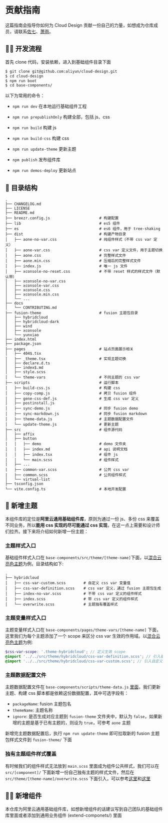 # 贡献指南

这篇指南会指导你如何为 Cloud Design 贡献一份自己的力量，如想成为仓库成员，请联系[佐七](https://github.com/zuoqi705)、[萧雨](https://github.com/csr632)。

## 👩‍💻 开发流程
首先 clone 代码，安装依赖，进入到基础组件目录下面
```bash
$ git clone git@github.com:aliyun/cloud-design.git
$ cd cloud-design
$ npm run boot
$ cd base-components/
```

以下为常用的命令：

- `npm run dev` 在本地运行基础组件工程

- `npm run prepublishOnly` 构建全部，包括 js、css
- `npm run build` 构建 js
- `npm run build-css` 构建 css

- `npm run update-theme` 更新主题
- `npm publish` 发布组件库
- `npm run demos-deploy` 更新站点


## 📖 目录结构

```
.
├── CHANGELOG.md
├── LICENSE
├── README.md
├── breezr.config.js                      # 构建配置
├── lib                                   # es5 组件
├── es                                    # es6 组件，用于 tree-shaking
├── dist                                  # 构建产物目录
│   ├── aone-no-var.css                   # 纯组件样式（不带 css var 定义）
│   ├── aone-var.css                      # css var 定义文件，用于主题切换
│   ├── aone.css                          # 完整样式文件
│   ├── aone.min.css                      # 压缩后的完整样式文件
│   ├── index.js                          # 唯一 js 文件
│   ├── xconsole-no-reset.css             # 不带 reset 样式的样式文件（默认带）
│   ├── xconsole-no-var.css
│   ├── xconsole-var.css
│   ├── xconsole.css
│   ├── xconsole.min.css
│   └── ...
├── docs
│   └── CONTRIBUTING.md
├── fusion-theme                          # fusion 主题包目录
│   ├── hybridcloud                       
│   ├── hybridcloud-dark
│   ├── wind
│   ├── xconsole
│   └── yunxiao
├── index.html
├── package.json
├── pages                                 # 站点页面展示相关
│   ├── 404$.tsx
│   ├── _theme.tsx                        # 实现主题切换
│   ├── declare.d.ts
│   ├── index$.md
│   ├── style.scss
│   └── theme-vars                        # 不同主题的 css var
├── scripts                               # 运行脚本
│   ├── build-css.js                      # 构建 css
│   ├── copy-comp.js                      # 拷贝 fusion 组件
│   ├── gene-css-def.js                   # 生成 css var 定义
│   ├── postinstall.js
│   ├── sync-demo.js                      # 同步 fusion demo
│   ├── sync-markdown.js                  # 同步 fusion markdown
│   ├── theme-data.js                     # 主题数据配置文件
│   └── update-theme.js                   # 更新主题
├── src                                   # 组件源代码
│   ├── affix
│   ├── button
│   │   ├── demo                          # demo 文件夹
│   │   ├── index.md                      # api 说明文档
│   │   ├── index.tsx                     # 组件 js
│   │   └── main.scss                     # 组件样式
|   ├── ...
|   ├── common-var.scss                   # 公共 css var
|   ├── common.scss                       # 公共组件样式
│   └── virtual-list
├── tsconfig.json
└── vite.config.ts                        # 本地开发配置
```

## 🎨 新增主题
本组件库的定位是**阿里云通用基础组件库**，原则为通过一份 js、多份 css 来覆盖不同业务，所以**能用 css 实现的尽可能通过 css 实现**，在这一点上需要和设计师们拉齐。接下来将介绍如何新增一份主题：

### 主题样式入口
基础组件样式入口在 `base-components/src/theme/[theme-name]`下面，以[混合云亮色主题](https://github.com/aliyun/cloud-design/tree/master/base-components/src/theme/hybridcloud)为例，目录结构如下:

```
.
├── hybridcloud
│   ├── css-var-custom.scss        # 自定义 css var 变量值
│   ├── css-var-definition.scss    # css var 定义，通过 fusion 主题包生成
│   ├── index-no-var.scss          # 不带 css var 定义的组件样式
│   ├── index.scss                 # 带 css var 定义的组件样式
│   └── overwrite.scss             # 主题独有覆盖样式          
```

### 主题变量样式入口
主题变量样式入口在 `base-components/pages/theme-vars/[theme-name]` 下面，这里我们为每个主题添加了一个 scope 来区分 css var 生效的作用域。以[混合云亮色主题](https://github.com/aliyun/cloud-design/blob/master/base-components/pages/theme-vars/hybridcloud.scss)为例: 

```scss
$css-var-scope: '.theme-hybridcloud'; // 定义生效 scope
@import '../../src/theme/hybridcloud/css-var-definition.scss'; // 引入基础组件 css var 定义
@import '../../src/theme/hybridcloud/css-var-custom.scss'; // 引入自定义 css var
```

### 主题数据配置文件
主题数据配置文件在 `base-components/scripts/theme-data.js` [里面](https://github.com/aliyun/cloud-design/blob/master/base-components/scripts/theme-data.js)，我们更新主题、构建 css 脚本都是依赖这份数据配置，其中可选字段有：

- `packageName`: fusion 主题包名
- `themeName`: 主题名称
- `ignore`: 是否生成对应主题到 `fusion-theme` 文件夹中，默认为 `false`，如果新增的主题是基于已有主题的，则设为 `true`，可参考 `aone` 主题

新增完主题数据配置后，执行 `npm run update-theme` 即可拉取新的 fusion 主题包样式文件到 `fusion-theme/` 下面

### 独有主题组件样式覆盖
有时候我们的组件样式无法放到 `main.scss` 里面成为组件公共样式，我们可以在 `src/[component]/` 下面新增一份自己独有主题的样式文件，然后在 `src/theme/[theme-name]/overwrite.scss` 下面引入，可以参考[这里](https://github.com/aliyun/cloud-design/blob/master/base-components/src/theme/hybridcloud/overwrite.scss)和[这里](https://github.com/aliyun/cloud-design/blob/master/base-components/src/checkbox/hybridcloud.scss)



## 🙋‍♀️ 新增组件
本仓库为阿里云通用基础组件库，如想新增组件的话建议写到自己团队的基础组件库里面或者添加到通用业务组件 (extend-componets/) 里面